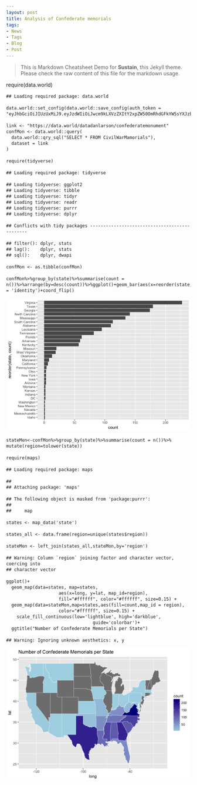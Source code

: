```yaml
---
layout: post
title: Analysis of Confederate memorials
tags:
- News
- Tags
- Blog
- Post
---
```


> This is Markdown Cheatsheet Demo for **Sustain**, this Jekyll theme. Please check the raw content of this file for the markdown usage.

require(data.world)

    ## Loading required package: data.world

    data.world::set_config(data.world::save_config(auth_token = "eyJhbGciOiJIUzUxMiJ9.eyJzdWIiOiJwcm9kLXVzZXItY2xpZW50OmRhdGFkYW5sYXJzb24iLCJpc3MiOiJhdXRob3JpdHk6ZGF0YWRvdHdvcmxkOjowQkYwRUJEMy0yREU3LTQ5RkItQjg3Qi1BRDAzMDU3QkI4OUUiLCJpYXQiOjE1MDQyNzIyOTAsInJvbGUiOlsidXNlcl9hcGlfd3JpdGUiLCJ1c2VyX2FwaV9yZWFkIiwidXNlcl9hcGlfYWRtaW4iLCJ1c2VyIl0sImV4cCI6MTUwOTQ1NjI5MCwiZ2VuZXJhbC1wdXJwb3NlIjp0cnVlLCJhdXRob3JpdHlpZHMiOlsiZGF0YWRvdHdvcmxkIl19.sOUQniICy1MaLyIe2nIf4ADjRkkciXF_0eKFegjtqwU72pRsC1gWxHFxmXgMqYbYTf1P54KMnpQmicz4OR4c0A"))

    link <- "https://data.world/datadanlarson/confederatemonument"
    confMon <- data.world::query(
      data.world::qry_sql("SELECT * FROM CivilWarMamorials"),
      dataset = link
    )

    require(tidyverse)

    ## Loading required package: tidyverse

    ## Loading tidyverse: ggplot2
    ## Loading tidyverse: tibble
    ## Loading tidyverse: tidyr
    ## Loading tidyverse: readr
    ## Loading tidyverse: purrr
    ## Loading tidyverse: dplyr

    ## Conflicts with tidy packages ----------------------------------------------

    ## filter(): dplyr, stats
    ## lag():    dplyr, stats
    ## sql():    dplyr, dwapi

    confMon <- as.tibble(confMon)

    confMon%>%group_by(state)%>%summarise(count = n())%>%arrange(by=desc(count))%>%ggplot()+geom_bar(aes(x=reorder(state,count),y=count),stat = 'identity')+coord_flip()

![](ConfMon_files/figure-markdown_strict/unnamed-chunk-2-1.png)

    stateMon<-confMon%>%group_by(state)%>%summarise(count = n())%>% mutate(region=tolower(state))

    require(maps)

    ## Loading required package: maps

    ##
    ## Attaching package: 'maps'

    ## The following object is masked from 'package:purrr':
    ##
    ##     map

    states <- map_data('state')

    states_all <- data.frame(region=unique(states$region))

    stateMon <- left_join(states_all,stateMon,by='region')

    ## Warning: Column `region` joining factor and character vector, coercing into
    ## character vector

    ggplot()+
      geom_map(data=states, map=states,
                        aes(x=long, y=lat, map_id=region),
                        fill="#ffffff", color="#ffffff", size=0.15) +
      geom_map(data=stateMon,map=states,aes(fill=count,map_id = region),
                        color="#ffffff", size=0.15) +
        scale_fill_continuous(low='lightblue', high='darkblue',
                                     guide='colorbar')+
      ggtitle("Number of Confederate Memorials per State")

    ## Warning: Ignoring unknown aesthetics: x, y

![](ConfMon_files/figure-markdown_strict/unnamed-chunk-3-1.png)
